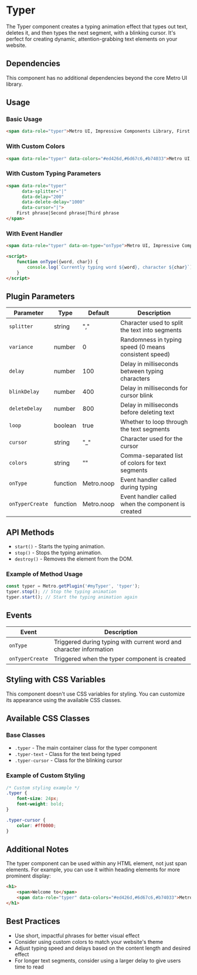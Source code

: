 # Typer

The Typer component creates a typing animation effect that types out text, deletes it, and then types the next segment, with a blinking cursor. It's perfect for creating dynamic, attention-grabbing text elements on your website.

## Dependencies

This component has no additional dependencies beyond the core Metro UI library.

## Usage

### Basic Usage

```html
<span data-role="typer">Metro UI, Impressive Components Library, First in Metro Style</span>
```

### With Custom Colors

```html
<span data-role="typer" data-colors="#ed426d,#6d67c6,#b74033">Metro UI, Impressive Components Library, First in Metro Style</span>
```

### With Custom Typing Parameters

```html
<span data-role="typer" 
      data-splitter="|" 
      data-delay="200" 
      data-delete-delay="1000" 
      data-cursor="|">
    First phrase|Second phrase|Third phrase
</span>
```

### With Event Handler

```html
<span data-role="typer" data-on-type="onType">Metro UI, Impressive Components Library, First in Metro Style</span>

<script>
    function onType({word, char}) {
        console.log(`Currently typing word ${word}, character ${char}`);
    }
</script>
```

## Plugin Parameters

| Parameter | Type | Default | Description |
| --------- | ---- | ------- | ----------- |
| `splitter` | string | "," | Character used to split the text into segments |
| `variance` | number | 0 | Randomness in typing speed (0 means consistent speed) |
| `delay` | number | 100 | Delay in milliseconds between typing characters |
| `blinkDelay` | number | 400 | Delay in milliseconds for cursor blink |
| `deleteDelay` | number | 800 | Delay in milliseconds before deleting text |
| `loop` | boolean | true | Whether to loop through the text segments |
| `cursor` | string | "_" | Character used for the cursor |
| `colors` | string | "" | Comma-separated list of colors for text segments |
| `onType` | function | Metro.noop | Event handler called during typing |
| `onTyperCreate` | function | Metro.noop | Event handler called when the component is created |

## API Methods

+ `start()` - Starts the typing animation.
+ `stop()` - Stops the typing animation.
+ `destroy()` - Removes the element from the DOM.

### Example of Method Usage

```javascript
const typer = Metro.getPlugin('#myTyper', 'typer');
typer.stop(); // Stop the typing animation
typer.start(); // Start the typing animation again
```

## Events

| Event | Description |
| ----- | ----------- |
| `onType` | Triggered during typing with current word and character information |
| `onTyperCreate` | Triggered when the typer component is created |

## Styling with CSS Variables

This component doesn't use CSS variables for styling. You can customize its appearance using the available CSS classes.

## Available CSS Classes

### Base Classes
- `.typer` - The main container class for the typer component
- `.typer-text` - Class for the text being typed
- `.typer-cursor` - Class for the blinking cursor

### Example of Custom Styling

```css
/* Custom styling example */
.typer {
    font-size: 24px;
    font-weight: bold;
}

.typer-cursor {
    color: #ff0000;
}
```

## Additional Notes

The typer component can be used within any HTML element, not just span elements. For example, you can use it within heading elements for more prominent display:

```html
<h1>
    <span>Welcome to</span>
    <span data-role="typer" data-colors="#ed426d,#6d67c6,#b74033">Metro UI, Impressive Components Library, First in Metro Style</span>
</h1>
```

## Best Practices

- Use short, impactful phrases for better visual effect
- Consider using custom colors to match your website's theme
- Adjust typing speed and delays based on the content length and desired effect
- For longer text segments, consider using a larger delay to give users time to read

